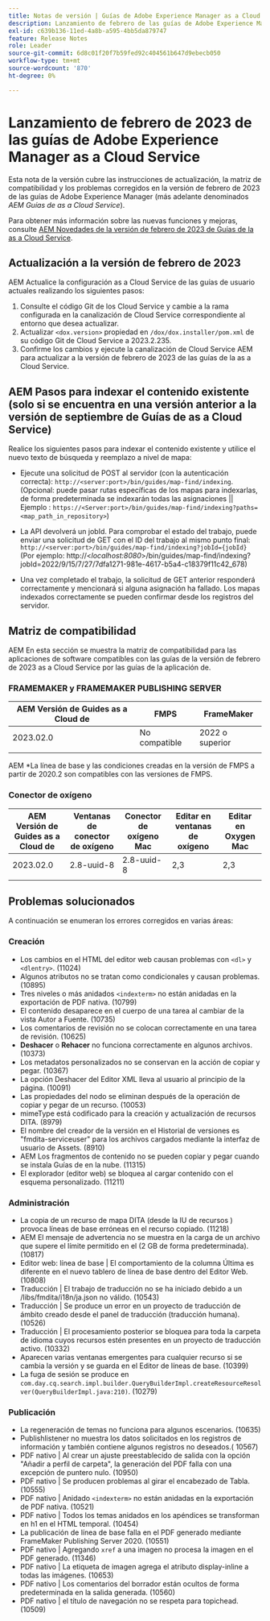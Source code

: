 ```yaml
---
title: Notas de versión | Guías de Adobe Experience Manager as a Cloud Service, versión de febrero de 2023
description: Lanzamiento de febrero de las guías de Adobe Experience Manager as a Cloud Service
exl-id: c639b136-11ed-4a8b-a595-4bb5da879747
feature: Release Notes
role: Leader
source-git-commit: 6d8c01f20f7b59fed92c404561b647d9ebecb050
workflow-type: tm+mt
source-wordcount: '870'
ht-degree: 0%

---
```


# Lanzamiento de febrero de 2023 de las guías de Adobe Experience Manager as a Cloud Service

Esta nota de la versión cubre las instrucciones de actualización, la matriz de compatibilidad y los problemas corregidos en la versión de febrero de 2023 de las guías de Adobe Experience Manager (más adelante denominados *AEM Guías de as a Cloud Service*).

Para obtener más información sobre las nuevas funciones y mejoras, consulte [AEM Novedades de la versión de febrero de 2023 de Guías de la as a Cloud Service](whats-new-2023-2-0.md).

## Actualización a la versión de febrero de 2023

AEM Actualice la configuración as a Cloud Service de las guías de usuario actuales realizando los siguientes pasos:
1. Consulte el código Git de los Cloud Service y cambie a la rama configurada en la canalización de Cloud Service correspondiente al entorno que desea actualizar.
2. Actualizar `<dox.version>` propiedad en `/dox/dox.installer/pom.xml` de su código Git de Cloud Service a 2023.2.235.
3. Confirme los cambios y ejecute la canalización de Cloud Service AEM para actualizar a la versión de febrero de 2023 de las guías de la as a Cloud Service.

## AEM Pasos para indexar el contenido existente (solo si se encuentra en una versión anterior a la versión de septiembre de Guías de as a Cloud Service)

Realice los siguientes pasos para indexar el contenido existente y utilice el nuevo texto de búsqueda y reemplazo a nivel de mapa:

* Ejecute una solicitud de POST al servidor (con la autenticación correcta): `http://<server:port>/bin/guides/map-find/indexing`.
(Opcional: puede pasar rutas específicas de los mapas para indexarlas, de forma predeterminada se indexarán todas las asignaciones || Ejemplo : `https://<Server:port>/bin/guides/map-find/indexing?paths=<map_path_in_repository>`)

* La API devolverá un jobId. Para comprobar el estado del trabajo, puede enviar una solicitud de GET con el ID del trabajo al mismo punto final: `http://<server:port>/bin/guides/map-find/indexing?jobId={jobId}`
(Por ejemplo: http://&lt;_localhost:8080_>/bin/guides/map-find/indexing?jobId=2022/9/15/7/27/7dfa1271-981e-4617-b5a4-c18379f11c42_678)

* Una vez completado el trabajo, la solicitud de GET anterior responderá correctamente y mencionará si alguna asignación ha fallado. Los mapas indexados correctamente se pueden confirmar desde los registros del servidor.

## Matriz de compatibilidad

AEM En esta sección se muestra la matriz de compatibilidad para las aplicaciones de software compatibles con las guías de la versión de febrero de 2023 as a Cloud Service por las guías de la aplicación de.

### FRAMEMAKER y FRAMEMAKER PUBLISHING SERVER

| AEM Versión de Guides as a Cloud de | FMPS | FrameMaker |
| --- | --- | --- |
| 2023.02.0 | No compatible | 2022 o superior |
| | | |

AEM *La línea de base y las condiciones creadas en la versión de FMPS a partir de 2020.2 son compatibles con las versiones de FMPS.

### Conector de oxígeno

| AEM Versión de Guides as a Cloud de | Ventanas de conector de oxígeno | Conector de oxígeno Mac | Editar en ventanas de oxígeno | Editar en Oxygen Mac |
| --- | --- | --- | --- | --- |
| 2023.02.0 | 2.8-uuid-8 | 2.8-uuid-8 | 2,3 | 2,3 |
|  |  |  |  |

## Problemas solucionados

A continuación se enumeran los errores corregidos en varias áreas:

### Creación

* Los cambios en el HTML del editor web causan problemas con `<dl>` y `<dlentry>`. (11024)
* Algunos atributos no se tratan como condicionales y causan problemas. (10895)
* Tres niveles o más anidados `<indexterm>` no están anidadas en la exportación de PDF nativa. (10799)
* El contenido desaparece en el cuerpo de una tarea al cambiar de la vista Autor a Fuente. (10735)
* Los comentarios de revisión no se colocan correctamente en una tarea de revisión. (10625)
* **Deshacer** o **Rehacer** no funciona correctamente en algunos archivos. (10373)
* Los metadatos personalizados no se conservan en la acción de copiar y pegar. (10367)
* La opción Deshacer del Editor XML lleva al usuario al principio de la página. (10091)
* Las propiedades del nodo se eliminan después de la operación de copiar y pegar de un recurso. (10053)
* mimeType está codificado para la creación y actualización de recursos DITA. (8979)
* El nombre del creador de la versión en el Historial de versiones es &quot;fmdita-serviceuser&quot; para los archivos cargados mediante la interfaz de usuario de Assets. (8910)
* AEM Los fragmentos de contenido no se pueden copiar y pegar cuando se instala Guías de en la nube. (11315)
* El explorador (editor web) se bloquea al cargar contenido con el esquema personalizado. (11211)

### Administración

* La copia de un recurso de mapa DITA (desde la IU de recursos ) provoca líneas de base erróneas en el recurso copiado. (11218)
* AEM El mensaje de advertencia no se muestra en la carga de un archivo que supere el límite permitido en el (2 GB de forma predeterminada). (10817)
* Editor web: línea de base | El comportamiento de la columna Última es diferente en el nuevo tablero de línea de base dentro del Editor Web. (10808)
* Traducción | El trabajo de traducción no se ha iniciado debido a un /libs/fmdita/i18n/ja.json no válido. (10543)
* Traducción | Se produce un error en un proyecto de traducción de ámbito creado desde el panel de traducción (traducción humana). (10526)
* Traducción | El procesamiento posterior se bloquea para toda la carpeta de idioma cuyos recursos estén presentes en un proyecto de traducción activo. (10332)
* Aparecen varias ventanas emergentes para cualquier recurso si se cambia la versión y se guarda en el Editor de líneas de base. (10399)
* La fuga de sesión se produce en `com.day.cq.search.impl.builder.QueryBuilderImpl.createResourceResolver(QueryBuilderImpl.java:210)`. (10279)

### Publicación

* La regeneración de temas no funciona para algunos escenarios. (10635)
* Publishlistener no muestra los datos solicitados en los registros de información y también contiene algunos registros no deseados.( 10567)
* PDF nativo | Al crear un ajuste preestablecido de salida con la opción &quot;Añadir a perfil de carpeta&quot;, la generación del PDF falla con una excepción de puntero nulo. (10950)
* PDF nativo | Se producen problemas al girar el encabezado de Tabla. (10555)
* PDF nativo | Anidado `<indexterm>` no están anidadas en la exportación de PDF nativa. (10521)
* PDF nativo | Todos los temas anidados en los apéndices se transforman en h1 en el HTML temporal. (10454)
* La publicación de línea de base falla en el PDF generado mediante FrameMaker Publishing Server 2020. (10551)
* PDF nativo | Agregando `xref` a una imagen no procesa la imagen en el PDF generado. (11346)
* PDF nativo | La etiqueta de imagen agrega el atributo display-inline a todas las imágenes. (10653)
* PDF nativo | Los comentarios del borrador están ocultos de forma predeterminada en la salida generada. (10560)
* PDF nativo | el título de navegación no se respeta para topichead. (10509)

